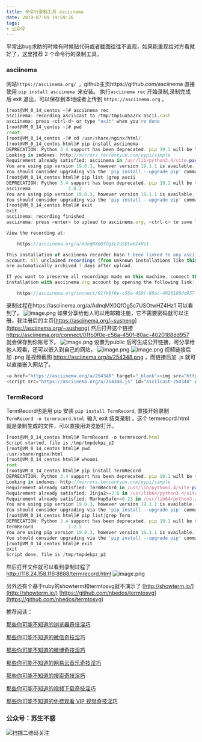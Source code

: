 ```yaml
---
title: 命令行录制工具 asciinema
date: 2019-07-09 19:59:26
tags:
- 公众号
---
```

平常出bug求助的时候有时候贴代码或者截图往往不直观，如果能重现给对方看就好了，这里推荐 2 个命令行的录制工具。
### asciinema
网站`https://asciinema.org/ `，github主页https://github.com/asciinema 
直接使用 `pip install asciinema `来安装。
 执行`asciinema rec` 开始录制,录制完成后  exit 退出，可以保存到本地或者上传到 `https://asciinema.org`  。
```js
[root@VM_0_14_centos ~]# asciinema rec
asciinema: recording asciicast to /tmp/tmp1ua5a2rx-ascii.cast
asciinema: press <ctrl-d> or type "exit" when you're done
[root@VM_0_14_centos ~]# pwd
/root
[root@VM_0_14_centos ~]# cd /usr/share/nginx/html/
[root@VM_0_14_centos html]# pip install asciinema
DEPRECATION: Python 3.4 support has been deprecated. pip 19.1 will be the last one supporting it. Please upgrade your Python as Python 3.4 won't be maintained after March 2019 (cf PEP 429).
Looking in indexes: http://mirrors.tencentyun.com/pypi/simple
Requirement already satisfied: asciinema in /usr/lib/python3.4/site-packages (2.0.2)
You are using pip version 19.0.3, however version 19.1.1 is available.
You should consider upgrading via the 'pip install --upgrade pip' command.
[root@VM_0_14_centos html]# pip list |grep ascii
DEPRECATION: Python 3.4 support has been deprecated. pip 19.1 will be the last one supporting it. Please upgrade your Python as Python 3.4 won't be maintained after March 2019 (cf PEP 429).
asciinema              2.0.2
You are using pip version 19.0.3, however version 19.1.1 is available.
You should consider upgrading via the 'pip install --upgrade pip' command.
[root@VM_0_14_centos html]# exit
exit
asciinema: recording finished
asciinema: press <enter> to upload to asciinema.org, <ctrl-c> to save locally

View the recording at:

    https://asciinema.org/a/AdnqMX0QfOg5c7USOtwHZ4Hz1

This installation of asciinema recorder hasn't been linked to any asciinema.org
account. All unclaimed recordings (from unknown installations like this one)
are automatically archived 7 days after upload.

If you want to preserve all recordings made on this machine, connect this
installation with asciinema.org account by opening the following link:

    https://asciinema.org/connect/01fb0f0e-c56a-450f-80ac-4020188dd957
```
 录制过程在https://asciinema.org/a/AdnqMX0QfOg5c7USOtwHZ4Hz1 可以看到了。
![image.png](https://upload-images.jianshu.io/upload_images/17817191-2c63f9c98c78d4ed.png?imageMogr2/auto-orient/strip%7CimageView2/2/w/1240)
 如果分享给他人可以用邮箱注册，它不需要密码就可以注册。我注册后的主页[https://asciinema.org/~susheng](https://asciinema.org/~susheng)
然后打开这个链接 https://asciinema.org/connect/01fb0f0e-c56a-450f-80ac-4020188dd957 就会保存到你账号下。
![image.png](https://upload-images.jianshu.io/upload_images/17817191-f7c40ae5768692a2.png?imageMogr2/auto-orient/strip%7CimageView2/2/w/1240)
设置为public 后可生成公开链接，可分享给他人观看，还可以嵌入到自己的网站。
![image.png](https://upload-images.jianshu.io/upload_images/17817191-b5912fb223a74a81.png?imageMogr2/auto-orient/strip%7CimageView2/2/w/1240)
![image.png](https://upload-images.jianshu.io/upload_images/17817191-af4bf33fde51c8cd.png?imageMogr2/auto-orient/strip%7CimageView2/2/w/1240)
视频链接后加 .png 是视频截图 https://asciinema.org/a/254348.png ，而链接后加 .js 就可以直接嵌入网站了。
 ```js
<a href="https://asciinema.org/a/254348" target="_blank"><img src="https://asciinema.org/a/254348.svg" /></a>
<script src="https://asciinema.org/a/254348.js" id="asciicast-254348" async data-autoplay="true" data-size="big"></script>
```
###  TermRecord
TermRecord也是用 pip 安装 `pip install TermRecord`, 直接开始录制 `TermRecord -o termrecord.html `输入 exit 结束录制 。这个 termrecord.html 就是录制生成的文件，可以直接用浏览器打开。
```js
[root@VM_0_14_centos html]# TermRecord -o termrecord.html
Script started, file is /tmp/tmpdekpz_p2
[root@VM_0_14_centos html]# pwd
/usr/share/nginx/html
[root@VM_0_14_centos html]# whoami
root
[root@VM_0_14_centos html]# pip install TermRecord
DEPRECATION: Python 3.4 support has been deprecated. pip 19.1 will be the last one supporting it. Please upgrade your Python as Python 3.4 won't be maintained after March 2019 (cf PEP 429).
Looking in indexes: http://mirrors.tencentyun.com/pypi/simple
Requirement already satisfied: TermRecord in /usr/lib/python3.4/site-packages (1.2.5)
Requirement already satisfied: Jinja2>=2.6 in /usr/lib64/python3.4/site-packages (from TermRecord) (2.10.1)
Requirement already satisfied: MarkupSafe>=0.23 in /usr/lib64/python3.4/site-packages (from Jinja2>=2.6->TermRecord) (1.1.1)
You are using pip version 19.0.3, however version 19.1.1 is available.
You should consider upgrading via the 'pip install --upgrade pip' command.
[root@VM_0_14_centos html]# pip list|grep Term
DEPRECATION: Python 3.4 support has been deprecated. pip 19.1 will be the last one supporting it. Please upgrade your Python as Python 3.4 won't be maintained after March 2019 (cf PEP 429).
TermRecord             1.2.5
You are using pip version 19.0.3, however version 19.1.1 is available.
You should consider upgrading via the 'pip install --upgrade pip' command.
[root@VM_0_14_centos html]# exit
exit
Script done, file is /tmp/tmpdekpz_p2
```
然后打开文件就可以看到录制过程了 http://118.24.158.116:8888/termrecord.html
![image.png](https://upload-images.jianshu.io/upload_images/17817191-70fe211b10dbc15c.png?imageMogr2/auto-orient/strip%7CimageView2/2/w/1240)

另外还有个基于ruby的showterm和termtosvg就不演示了 [http://showterm.io/](http://showterm.io/)  [https://github.com/nbedos/termtosvg](https://github.com/nbedos/termtosvg)

推荐阅读：

[那些你可能不知道的浏览器奇技淫巧](https://mp.weixin.qq.com/s/-cSjrvkibYGp5Fx8gCTFuw)

[那些你可能不知道的微信奇技淫巧](https://mp.weixin.qq.com/s/eGDO0Y8el_dsEyriCoAgog)

[那些你可能不知道的微博奇技淫巧](https://mp.weixin.qq.com/s/j7VhoZXmUTnOWC5C_B8jlQ)

[那些你可能不知道的网易云音乐奇技淫巧](https://mp.weixin.qq.com/s/LtI2piwAIDXA590NEsXvuw)

 [那些你可能不知道的搜索奇技淫巧](https://mp.weixin.qq.com/s?__biz=MzIyMjg2ODExMA==&mid=2247483979&idx=1&sn=0735daa1d805b66d346ed0e8e60a841f&scene=21#wechat_redirect)

[那些你可能不知道的视频下载奇技淫巧](https://mp.weixin.qq.com/s?__biz=MzIyMjg2ODExMA==&mid=2247483983&idx=1&sn=f0e1d9a8e22caf609d6c21431a530186&chksm=e827a5aedf502cb8b72f2036054753fcfd9c20c28b9fbccdeae619a254a80e1024f18ba06523&token=457023358&lang=zh_CN#rd)

[那些你可能不知道的免费观看 VIP 视频奇技淫巧](https://mp.weixin.qq.com/s/R3x-xZwqLIVwPjlgikDQ9A)

### 公众号：苏生不惑
 ![扫描二维码关注](https://upload-images.jianshu.io/upload_images/17817191-6e0079f95d4c0338.jpg?imageMogr2/auto-orient/strip%7CimageView2/2/w/1240)




